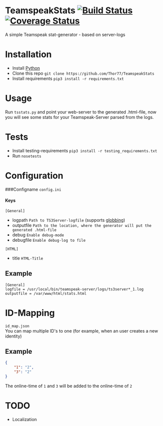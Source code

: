 # TeamspeakStats [![Build Status](https://drone.io/github.com/Thor77/TeamspeakStats/status.png)](https://drone.io/github.com/Thor77/TeamspeakStats/latest) [![Coverage Status](https://coveralls.io/repos/Thor77/TeamspeakStats/badge.svg?branch=master&service=github)](https://coveralls.io/github/Thor77/TeamspeakStats?branch=master)
A simple Teamspeak stat-generator - based on server-logs

# Installation
- Install [Python](https://python.org)
- Clone this repo `git clone https://github.com/Thor77/TeamspeakStats`
- Install requirements `pip3 install -r requirements.txt`

# Usage
Run `tsstats.py` and point your web-server to the generated .html-file, now you will see some stats for your Teamspeak-Server parsed from the logs.

# Tests
- Install testing-requirements `pip3 install -r testing_requirements.txt`
- Run `nosetests`

# Configuration

###Configname
`config.ini`
#### Keys
`[General]`
- logpath `Path to TS3Server-logfile` (supports [globbing](https://docs.python.org/3/library/glob.html))
- outputfile `Path to the location, where the generator will put the generated .html-file`
- debug `Enable debug-mode`
- debugfile `Enable debug-log to file`  

`[HTML]`
- title `HTML-Title`


## Example
```
[General]
logfile = /usr/local/bin/teamspeak-server/logs/ts3server*_1.log
outputfile = /var/www/html/stats.html
```

# ID-Mapping
`id_map.json`  
You can map multiple ID's to one (for example, when an user creates a new identity)
## Example
```json
{
	"1": "2",
	"3": "2"
}
```
The online-time of `1` and `3` will be added to the online-time of `2`

# TODO
- Localization
